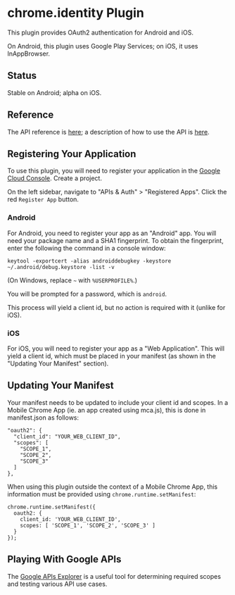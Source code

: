 # chrome.identity Plugin

This plugin provides OAuth2 authentication for Android and iOS.

On Android, this plugin uses Google Play Services; on iOS, it uses InAppBrowser.

## Status

Stable on Android; alpha on iOS.

## Reference

The API reference is [here](http://developer.chrome.com/apps/identity.html); a description of how to use the API is [here](http://developer.chrome.com/apps/app_identity.html).

## Registering Your Application

To use this plugin, you will need to register your application in the [Google Cloud Console](https://cloud.google.com/console).  Create a project.

On the left sidebar, navigate to "APIs & Auth" > "Registered Apps".  Click the red `Register App` button.

### Android

For Android, you need to register your app as an "Android" app.  You will need your package name and a SHA1 fingerprint.  To obtain the fingerprint, enter the following the command in a console window:

    keytool -exportcert -alias androiddebugkey -keystore ~/.android/debug.keystore -list -v

(On Windows, replace `~` with `%USERPROFILE%`.)

You will be prompted for a password, which is `android`.

This process will yield a client id, but no action is required with it (unlike for iOS).

### iOS

For iOS, you will need to register your app as a "Web Application".  This will yield a client id, which must be placed in your manifest (as shown in the "Updating Your Manifest" section).

## Updating Your Manifest

Your manifest needs to be updated to include your client id and scopes.  In a Mobile Chrome App (ie. an app created using mca.js), this is done in manifest.json as follows:

    "oauth2": {
      "client_id": "YOUR_WEB_CLIENT_ID",
      "scopes": [
        "SCOPE_1",
        "SCOPE_2",
        "SCOPE_3"
      ]
    },

When using this plugin outside the context of a Mobile Chrome App, this information must be provided using `chrome.runtime.setManifest`:

    chrome.runtime.setManifest({
      oauth2: {
        client_id: 'YOUR_WEB_CLIENT_ID',
        scopes: [ 'SCOPE_1', 'SCOPE_2', 'SCOPE_3' ]
      }
    });

## Playing With Google APIs

The [Google APIs Explorer](https://developers.google.com/apis-explorer/) is a useful tool for determining required scopes and testing various API use cases.
